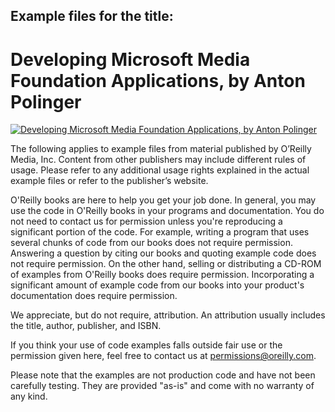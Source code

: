 ## Example files for the title:  
	  
# Developing Microsoft Media Foundation Applications, by Anton Polinger
	  
[![Developing Microsoft Media Foundation Applications, by Anton Polinger](http://akamaicovers.oreilly.com/images/9780735656598/cat.gif)](https://www.safaribooksonline.com/library/view/title/9780735665620//)
	  
The following applies to example files from material published by O’Reilly Media, Inc. Content from other publishers may include different rules of usage. Please refer to any additional usage rights explained in the actual example files or refer to the publisher’s website.
	  
O'Reilly books are here to help you get your job done. In general, you may use the code in O'Reilly books in your programs and documentation. You do not need to contact us for permission unless you're reproducing a significant portion of the code. For example, writing a program that uses several chunks of code from our books does not require permission. Answering a question by citing our books and quoting example code does not require permission. On the other hand, selling or distributing a CD-ROM of examples from O'Reilly books does require permission. Incorporating a significant amount of example code from our books into your product's documentation does require permission.
	  
We appreciate, but do not require, attribution. An attribution usually includes the title, author, publisher, and ISBN.
	  
If you think your use of code examples falls outside fair use or the permission given here, feel free to contact us at <permissions@oreilly.com>.
	  
Please note that the examples are not production code and have not been carefully testing. They are provided "as-is" and come with no warranty of any kind.
